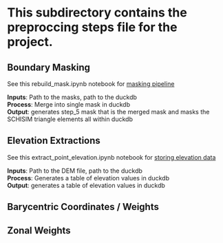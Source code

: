 # This subdirectory contains the preproccing steps file for the project.

## Boundary Masking

See this rebuild_mask.ipynb notebook for [masking pipeline]('preprocesing/rebuild_mask.ipynb') 

**Inputs**: Path to the masks, path to the duckdb <br>
**Process**: Merge into single mask in duckdb <br>
**Output**: generates step_5 mask that is the merged mask and masks the SCHISIM triangle elements all within duckdb <br>

## Elevation Extractions

See this extract_point_elevation.ipynb notebook for [storing elevation data]('preprocesing/extract_point_elevation.ipynb') 

**Inputs**: Path to the DEM file, path to the duckdb <br>
**Process**: Generates a table of elevation values in duckdb <br>
**Output**: generates a table of elevation values in duckdb 

## Barycentric Coordinates / Weights


## Zonal Weights

